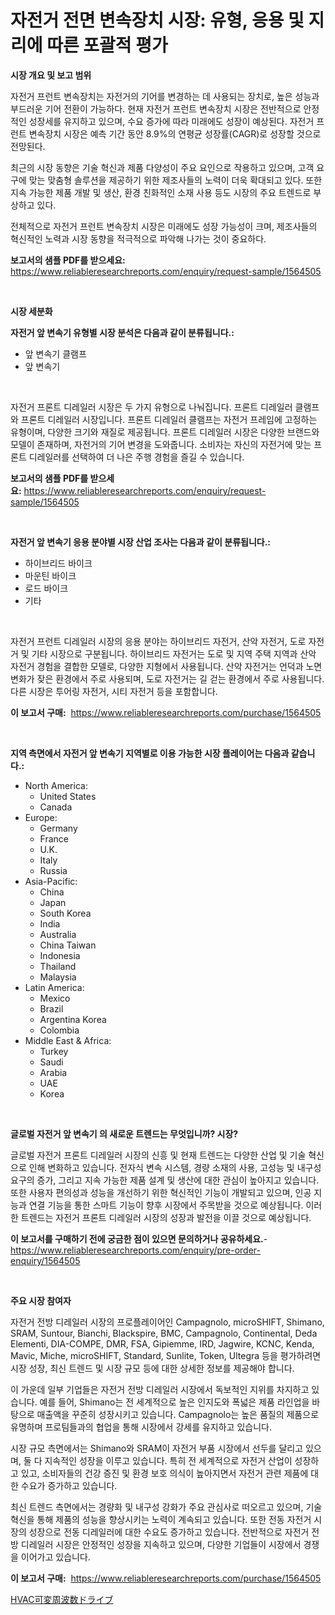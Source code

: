 <p><h1>자전거 전면 변속장치 시장: 유형, 응용 및 지리에 따른 포괄적 평가</h1></p><p><strong>시장 개요 및 보고 범위</strong></p>
<p><p>자전거 프런트 변속장치는 자전거의 기어를 변경하는 데 사용되는 장치로, 높은 성능과 부드러운 기어 전환이 가능하다. 현재 자전거 프런트 변속장치 시장은 전반적으로 안정적인 성장세를 유지하고 있으며, 수요 증가에 따라 미래에도 성장이 예상된다. 자전거 프런트 변속장치 시장은 예측 기간 동안 8.9%의 연평균 성장률(CAGR)로 성장할 것으로 전망된다. </p><p>최근의 시장 동향은 기술 혁신과 제품 다양성이 주요 요인으로 작용하고 있으며, 고객 요구에 맞는 맞춤형 솔루션을 제공하기 위한 제조사들의 노력이 더욱 확대되고 있다. 또한 지속 가능한 제품 개발 및 생산, 환경 친화적인 소재 사용 등도 시장의 주요 트렌드로 부상하고 있다. </p><p>전체적으로 자전거 프런트 변속장치 시장은 미래에도 성장 가능성이 크며, 제조사들의 혁신적인 노력과 시장 동향을 적극적으로 파악해 나가는 것이 중요하다.</p></p>
<p><strong>보고서의 샘플 PDF를 받으세요:</strong> <a href="https://www.reliableresearchreports.com/enquiry/request-sample/1564505">https://www.reliableresearchreports.com/enquiry/request-sample/1564505</a></p>
<p>&nbsp;</p>
<p><strong>시장 세분화</strong></p>
<p><strong>자전거 앞 변속기 유형별 시장 분석은 다음과 같이 분류됩니다.:</strong></p>
<p><ul><li>앞 변속기 클램프</li><li>앞 변속기</li></ul></p>
<p>&nbsp;</p>
<p><p>자전거 프론트 디레일러 시장은 두 가지 유형으로 나눠집니다. 프론트 디레일러 클램프와 프론트 디레일러 시장입니다. 프론트 디레일러 클램프는 자전거 프레임에 고정하는 유형이며, 다양한 크기와 재질로 제공됩니다. 프론트 디레일러 시장은 다양한 브랜드와 모델이 존재하며, 자전거의 기어 변경을 도와줍니다. 소비자는 자신의 자전거에 맞는 프론트 디레일러를 선택하여 더 나은 주행 경험을 즐길 수 있습니다.</p></p>
<p><strong>보고서의 샘플 PDF를 받으세요:</strong>&nbsp;<a href="https://www.reliableresearchreports.com/enquiry/request-sample/1564505">https://www.reliableresearchreports.com/enquiry/request-sample/1564505</a></p>
<p>&nbsp;</p>
<p><strong> 자전거 앞 변속기 응용 분야별 시장 산업 조사는 다음과 같이 분류됩니다.:</strong></p>
<p><ul><li>하이브리드 바이크</li><li>마운틴 바이크</li><li>로드 바이크</li><li>기타</li></ul></p>
<p>&nbsp;</p>
<p><p>자전거 프런트 디레일러 시장의 응용 분야는 하이브리드 자전거, 산악 자전거, 도로 자전거 및 기타 시장으로 구분됩니다. 하이브리드 자전거는 도로 및 지역 주택 지역과 산악 자전거 경험을 결합한 모델로, 다양한 지형에서 사용됩니다. 산악 자전거는 언덕과 노면 변화가 잦은 환경에서 주로 사용되며, 도로 자전거는 길 걷는 환경에서 주로 사용됩니다. 다른 시장은 투어링 자전거, 시티 자전거 등을 포함합니다.</p></p>
<p><strong>이 보고서 구매:</strong>&nbsp; <a href="https://www.reliableresearchreports.com/purchase/1564505">https://www.reliableresearchreports.com/purchase/1564505</a></p>
<p>&nbsp;</p>
<p><strong>지역 측면에서 자전거 앞 변속기 지역별로 이용 가능한 시장 플레이어는 다음과 같습니다.:</strong></p>
<p><ul>
    <li>
        North America:
        <ul>
            <li>United States</li>
            <li>Canada</li>
        </ul>
    </li>
    <li>
        Europe:
        <ul>
            <li>Germany</li>
            <li>France</li>
            <li>U.K.</li>
            <li>Italy</li>
            <li>Russia</li>
        </ul>
    </li>
    <li>
        Asia-Pacific:
        <ul>
            <li>China</li>
            <li>Japan</li>
            <li>South Korea</li>
            <li>India</li>
            <li>Australia</li>
            <li>China Taiwan</li>
            <li>Indonesia</li>
            <li>Thailand</li>
            <li>Malaysia</li>
        </ul>
    </li>
    <li>
        Latin America:
        <ul>
            <li>Mexico</li>
            <li>Brazil</li>
            <li>Argentina Korea</li>
            <li>Colombia</li>
        </ul>
    </li>
    <li>
        Middle East & Africa:
        <ul>
            <li>Turkey</li>
            <li>Saudi</li>
            <li>Arabia</li>
            <li>UAE</li>
            <li>Korea</li>
        </ul>
    </li>
    </ul></p>
<p>&nbsp;</p>
<p><strong>글로벌 자전거 앞 변속기 의 새로운 트렌드는 무엇입니까? 시장?</strong></p>
<p><p>글로벌 자전거 프론트 디레일러 시장의 신흥 및 현재 트렌드는 다양한 산업 및 기술 혁신으로 인해 변화하고 있습니다. 전자식 변속 시스템, 경량 소재의 사용, 고성능 및 내구성 요구의 증가, 그리고 지속 가능한 제품 설계 및 생산에 대한 관심이 높아지고 있습니다. 또한 사용자 편의성과 성능을 개선하기 위한 혁신적인 기능이 개발되고 있으며, 인공 지능과 연결 기능을 통한 스마트 기능이 향후 시장에서 주목받을 것으로 예상됩니다. 이러한 트렌드는 자전거 프론트 디레일러 시장의 성장과 발전을 이끌 것으로 예상됩니다.</p></p>
<p><strong>이 보고서를 구매하기 전에 궁금한 점이 있으면 문의하거나 공유하세요.</strong>- <a href="https://www.reliableresearchreports.com/enquiry/pre-order-enquiry/1564505">https://www.reliableresearchreports.com/enquiry/pre-order-enquiry/1564505</a></p>
<p>&nbsp;</p>
<p><strong>주요 시장 참여자</strong></p>
<p><p>자전거 전방 디레일러 시장의 프로플레이어인 Campagnolo, microSHIFT, Shimano, SRAM, Suntour, Bianchi, Blackspire, BMC, Campagnolo, Continental, Deda Elementi, DIA-COMPE, DMR, FSA, Gipiemme, IRD, Jagwire, KCNC, Kenda, Mavic, Miche, microSHIFT, Standard, Sunlite, Token, Ultegra 등을 평가하려면 시장 성장, 최신 트렌드 및 시장 규모 등에 대한 상세한 정보를 제공해야 합니다. </p><p>이 가운데 일부 기업들은 자전거 전방 디레일러 시장에서 독보적인 지위를 차지하고 있습니다. 예를 들어, Shimano는 전 세계적으로 높은 인지도와 폭넓은 제품 라인업을 바탕으로 매출액을 꾸준히 성장시키고 있습니다. Campagnolo는 높은 품질의 제품으로 유명하며 프로팀들과의 협업을 통해 시장에서 강세를 유지하고 있습니다. </p><p>시장 규모 측면에서는 Shimano와 SRAM이 자전거 부품 시장에서 선두를 달리고 있으며, 둘 다 지속적인 성장을 이루고 있습니다. 특히 전 세계적으로 자전거 산업이 성장하고 있고, 소비자들의 건강 증진 및 환경 보호 의식이 높아지면서 자전거 관련 제품에 대한 수요가 증가하고 있습니다. </p><p>최신 트렌드 측면에서는 경량화 및 내구성 강화가 주요 관심사로 떠오르고 있으며, 기술 혁신을 통해 제품의 성능을 향상시키는 노력이 계속되고 있습니다. 또한 전동 자전거 시장의 성장으로 전동 디레일러에 대한 수요도 증가하고 있습니다. 전반적으로 자전거 전방 디레일러 시장은 안정적인 성장을 지속하고 있으며, 다양한 기업들이 시장에서 경쟁을 이어가고 있습니다.</p></p>
<p><strong>이 보고서 구매:</strong>&nbsp;&nbsp;<a href="https://www.reliableresearchreports.com/purchase/1564505">https://www.reliableresearchreports.com/purchase/1564505</a></p>
<p><p><a href="https://github.com/ppmazlotr77499/Market-Research-Report-List-1/blob/main/74749147145.md">HVAC可変周波数ドライブ</a></p></p>

